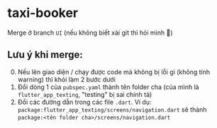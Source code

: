 # taxi-booker
Merge ở branch `UI` (nếu không biết xài git thì hỏi mình 🐧)

## Lưu ý khi merge:
0) Nếu lên giao diện / chạy được code mà không bị lỗi gì (không tính warning) thì khỏi làm 2 bước dưới
1) Đổi dòng 1 của `pubspec.yaml` thành tên folder cha (của mình là `flutter_app_texting`, "testing" bị sai chính tả)
2) Đổi các đường dẫn trong các file `.dart`. Ví dụ: `package:flutter_app_texting/screens/navigation.dart` sẽ thành `package:<tên folder cha>/screens/navigation.dart`

